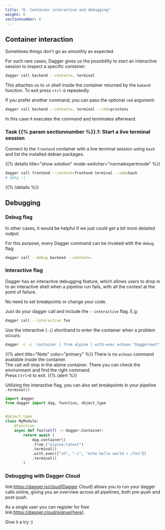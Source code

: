 ```yaml
---
title: "6. Container interaction and debugging"
weight: 6
sectionnumber: 6
---
```


## Container interaction

Sometimes things don't go as smoothly as expected.

For such rare cases, Dagger gives us the possibility to start an interactive session to inspect a specific container:

```bash
dagger call backend --context=. terminal
```

This attaches us to `sh` shell inside the container returned by the `bakend` function.
To exit press `ctrl-D` repeatedly.

If you prefer another command, you can pass the optional `cmd` argument:

```bash
dagger call backend --context=. terminal --cmd=printenv
```

In this case it executes the command and terminates afterward.


### Task {{% param sectionnumber %}}.1: Start a live terminal session

Connect to the `frontend` container with a live terminal session using `bash` and list the installed debian packages.

{{% details title="show solution" mode-switcher="normalexpertmode" %}}
```bash
dagger call frontend --context=frontend terminal --cmd=bash
# dpkg -l
```
{{% /details %}}


## Debugging


### Debug flag

In other cases, it would be helpful if we just could get a bit more detailed output.

For this purpose, every Dagger command can be invoked with the `debug` flag:

```bash
dagger call --debug backend --context=.
```


### Interactive flag

Dagger has an interactive debugging feature, which allows users to drop in to an interactive shell when a pipeline run fails, with all the context at the point of failure.

No need to set breakpoints or change your code.

Just do your dagger call and include the `--interactive` flag. E.g:

```bash
dagger call --interactive foo
```

Use the interactive (`-i`) shorthand to enter the container when a problem occurs:

```bash
dagger -i -c 'container | from alpine | with-exec echooo "Daggernaut" | stdout'
```
{{% alert title="Note" color="primary" %}}
There is no `echooo` command available inside the container.\
The call will stop in the alpine container. There you can check the environment and find the right command.\
Press `Ctrl+D` to exit.
{{% /alert %}}


Utilizing the interactive flag, you can also set breakpoints in your pipeline `.terminal()`

```python
import dagger
from dagger import dag, function, object_type


@object_type
class MyModule:
    @function
    async def foo(self) -> dagger.Container:
        return await (
            dag.container()
            .from_("alpine:latest")
            .terminal()
            .with_exec(["sh", "-c", "echo hello world > /foo"])
            .terminal()
        )
```


### Debugging with Dagger Cloud

link:https://dagger.io/cloud[Dagger Cloud] allows you to run your dagger calls online, giving you an overview across all pipelines, both pre-push and post-push.

As a single user you can register for free link:https://dagger.cloud/signup[here].

Give it a try :)

